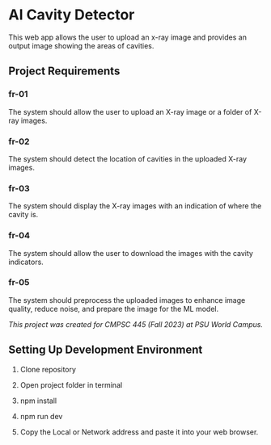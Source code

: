 # AI Cavity Detector
This web app allows the user to upload an x-ray image and provides an 
output image showing the areas of cavities.

## Project Requirements
### fr-01
The system should allow the user to upload an X-ray image or a folder of X-ray images.

### fr-02
The system should detect the location of cavities in the uploaded X-ray images.

### fr-03
The system should display the X-ray images with an indication of where the cavity is.

### fr-04
The system should allow the user to download the images with the cavity indicators.

### fr-05
The system should preprocess the uploaded images to enhance image quality, reduce noise, and prepare the image for the ML model.

*This project was created for CMPSC 445 (Fall 2023) at PSU World Campus.*

## Setting Up Development Environment
1. Clone repository
   
2. Open project folder in terminal

3. npm install

4. npm run dev

5. Copy the Local or Network address and paste it into your web browser.
